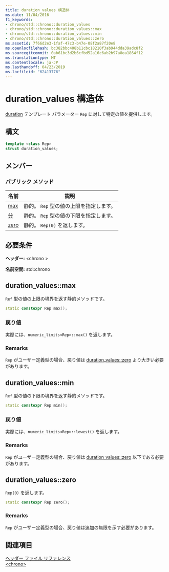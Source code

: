 ```yaml
---
title: duration_values 構造体
ms.date: 11/04/2016
f1_keywords:
- chrono/std::chrono::duration_values
- chrono/std::chrono::duration_values::max
- chrono/std::chrono::duration_values::min
- chrono/std::chrono::duration_values::zero
ms.assetid: 7f66d2e3-1faf-47c3-b47e-08f2a87f20e8
ms.openlocfilehash: bc382bbc408b11cbc18210f3ab944dda39adc8f2
ms.sourcegitcommit: 0ab61bc3d2b6cfbd52a16c6ab2b97a8ea1864f12
ms.translationtype: MT
ms.contentlocale: ja-JP
ms.lasthandoff: 04/23/2019
ms.locfileid: "62413776"
---
```

# <a name="durationvalues-structure"></a>duration_values 構造体

[duration](../standard-library/duration-class.md) テンプレート パラメーター `Rep` に対して特定の値を提供します。

## <a name="syntax"></a>構文

```cpp
template <class Rep>
struct duration_values;
```

## <a name="members"></a>メンバー

### <a name="public-methods"></a>パブリック メソッド

|名前|説明|
|----------|-----------------|
|[max](#max)|静的。 `Rep` 型の値の上限を指定します。|
|[分](#min)|静的。 `Rep` 型の値の下限を指定します。|
|[zero](#zero)|静的。 `Rep(0)` を返します。|

## <a name="requirements"></a>必要条件

**ヘッダー:** \<chrono >

**名前空間:** std::chrono

## <a name="max"></a>  duration_values::max

`Ref` 型の値の上限の境界を返す静的メソッドです。

```cpp
static constexpr Rep max();
```

### <a name="return-value"></a>戻り値

実際には、`numeric_limits<Rep>::max()` を返します。

### <a name="remarks"></a>Remarks

`Rep` がユーザー定義型の場合、戻り値は [duration_values::zero](#zero) より大きい必要があります。

## <a name="min"></a>  duration_values::min

`Ref` 型の値の下限の境界を返す静的メソッドです。

```cpp
static constexpr Rep min();
```

### <a name="return-value"></a>戻り値

実際には、`numeric_limits<Rep>::lowest()` を返します。

### <a name="remarks"></a>Remarks

`Rep` がユーザー定義型の場合、戻り値は [duration_values::zero](#zero) 以下である必要があります。

## <a name="zero"></a>  duration_values::zero

`Rep(0)` を返します。

```cpp
static constexpr Rep zero();
```

### <a name="remarks"></a>Remarks

`Rep` がユーザー定義型の場合、戻り値は追加の無限を示す必要があります。

## <a name="see-also"></a>関連項目

[ヘッダー ファイル リファレンス](../standard-library/cpp-standard-library-header-files.md)<br/>
[\<chrono>](../standard-library/chrono.md)<br/>
